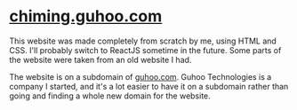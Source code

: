 # [chiming.guhoo.com](chiming.guhoo.com)

This website was made completely from scratch by me, using HTML and CSS. I'll probably switch to ReactJS sometime in the future.
Some parts of the website were taken from an old website I had.

The website is on a subdomain of [guhoo.com](guhoo.com). Guhoo Technologies is a company I started, and it's a lot easier to have it on a subdomain rather than going and finding a whole new domain for the website.
